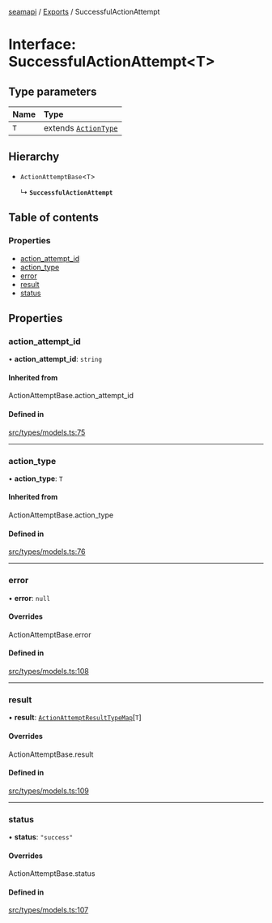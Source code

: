 [seamapi](../README.md) / [Exports](../modules.md) / SuccessfulActionAttempt

# Interface: SuccessfulActionAttempt<T\>

## Type parameters

| Name | Type |
| :------ | :------ |
| `T` | extends [`ActionType`](../modules.md#actiontype) |

## Hierarchy

- `ActionAttemptBase`<`T`\>

  ↳ **`SuccessfulActionAttempt`**

## Table of contents

### Properties

- [action\_attempt\_id](SuccessfulActionAttempt.md#action_attempt_id)
- [action\_type](SuccessfulActionAttempt.md#action_type)
- [error](SuccessfulActionAttempt.md#error)
- [result](SuccessfulActionAttempt.md#result)
- [status](SuccessfulActionAttempt.md#status)

## Properties

### action\_attempt\_id

• **action\_attempt\_id**: `string`

#### Inherited from

ActionAttemptBase.action\_attempt\_id

#### Defined in

[src/types/models.ts:75](https://github.com/seamapi/javascript/blob/main/src/types/models.ts#L75)

___

### action\_type

• **action\_type**: `T`

#### Inherited from

ActionAttemptBase.action\_type

#### Defined in

[src/types/models.ts:76](https://github.com/seamapi/javascript/blob/main/src/types/models.ts#L76)

___

### error

• **error**: ``null``

#### Overrides

ActionAttemptBase.error

#### Defined in

[src/types/models.ts:108](https://github.com/seamapi/javascript/blob/main/src/types/models.ts#L108)

___

### result

• **result**: [`ActionAttemptResultTypeMap`](ActionAttemptResultTypeMap.md)[`T`]

#### Overrides

ActionAttemptBase.result

#### Defined in

[src/types/models.ts:109](https://github.com/seamapi/javascript/blob/main/src/types/models.ts#L109)

___

### status

• **status**: ``"success"``

#### Overrides

ActionAttemptBase.status

#### Defined in

[src/types/models.ts:107](https://github.com/seamapi/javascript/blob/main/src/types/models.ts#L107)
